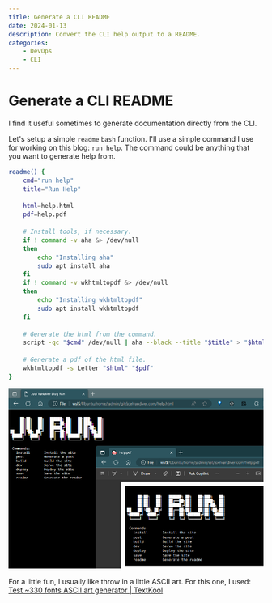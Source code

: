 ```yaml
---
title: Generate a CLI README
date: 2024-01-13
description: Convert the CLI help output to a README.
categories:
    - DevOps
    - CLI
---
```


# Generate a CLI README

I find it useful sometimes to generate documentation directly from the CLI.

Let's setup a simple `readme` `bash` function.  I'll use a simple command I use for working on this blog:  `run help`.  The command could be anything that you want to generate help from.

```bash
readme() {
    cmd="run help"
    title="Run Help"

    html=help.html
    pdf=help.pdf

    # Install tools, if necessary.
    if ! command -v aha &> /dev/null
    then    
        echo "Installing aha"
        sudo apt install aha
    fi
    if ! command -v wkhtmltopdf &> /dev/null
    then    
        echo "Installing wkhtmltopdf"
        sudo apt install wkhtmltopdf
    fi

    # Generate the html from the command.
    script -qc "$cmd" /dev/null | aha --black --title "$title" > "$html"

    # Generate a pdf of the html file.
    wkhtmltopdf -s Letter "$html" "$pdf"
}
```


![](assets/2024-01-13-12-49-32.png)

For a little fun, I usually like throw in a little ASCII art.  For this one, I used:  [Test ~330 fonts ASCII art generator | TextKool](https://textkool.com/en/test-ascii-art-generator?text=JV%20Blog%20Run)
